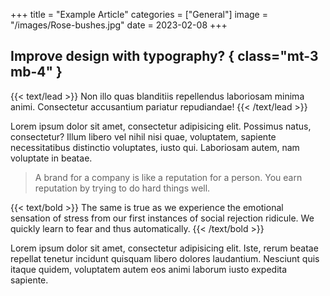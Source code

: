 +++
title = "Example Article"
categories = ["General"]
image = "/images/Rose-bushes.jpg"
date = 2023-02-08
+++

## Improve design with typography? { class="mt-3 mb-4" }

{{< text/lead >}}
Non illo quas blanditiis repellendus laboriosam minima animi. Consectetur accusantium pariatur repudiandae!
{{< /text/lead >}}

Lorem ipsum dolor sit amet, consectetur adipisicing elit. Possimus natus, consectetur? Illum libero vel nihil nisi quae, voluptatem, sapiente necessitatibus distinctio voluptates, iusto qui. Laboriosam autem, nam voluptate in beatae.

> A brand for a company is like a reputation for a person. You earn reputation by trying to do hard things well.

{{< text/bold >}}
The same is true as we experience the emotional sensation of stress from our first instances of social rejection ridicule. We quickly learn to fear and thus automatically.
{{< /text/bold >}}

Lorem ipsum dolor sit amet, consectetur adipisicing elit. Iste, rerum beatae repellat tenetur incidunt quisquam libero dolores laudantium. Nesciunt quis itaque quidem, voluptatem autem eos animi laborum iusto expedita sapiente.
